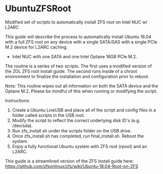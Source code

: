 # UbuntuZFSRoot
Modified set of scripts to automatically install ZFS root on Intel NUC w/ L2ARC

This guide will describe the process to automatically install Ubuntu 18.04 with a full ZFS root on any device with a single SATA/SAS with a single PCIe M.2 device for L2ARC caching.

- Intel NUC with one SATA and one Intel Optane 16GB PCIe M.2.

The routine is a series of two scripts. The first uses a modified version of the ZOL ZFS root install guide. The second runs inside of a chroot environment to finalize the installation and configuration prior to reboot.

Note: This routine wipes out all information on both the SATA device and the Optane M.2. Please be mindful of this when running or modifying the script.

Instructions:

1) Create a Ubuntu LiveUSB and place all of the script and config files in a folder called scripts in the USB root.
2) Modify the script to reflect the correct underlying disk ID's (e.g. /dev/sda).
3) Run zfs_install.sh under the scripts folder on the USB drive.
4) Once zfs_install.sh has completed, run final_install.sh. Reboot the system.
5) Enjoy a fully functional Ubuntu system with ZFS root (rpool) and an L2ARC.

This guide is a streamlined version of the ZFS Install guide here: https://github.com/zfsonlinux/zfs/wiki/Ubuntu-18.04-Root-on-ZFS
